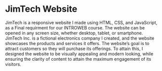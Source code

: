 # JimTech Website
JimTech is a responsive website I made using HTML, CSS, and JavaScript, as a Final requirment for our INTROWEB course. The website can be opened in any screen size, whether desktop, tablet, or smartphone. JimTech Inc. is a fictional electronics company I created, and the website showcases the products and services it offers. The website’s goal is to attract customers so they will purchase its offerings. To attain this, I designed the website to be visually appealing and modern looking, while ensuring the clarity of content to attain the maximum engagement of its visitors.
